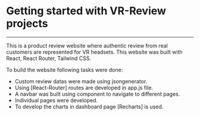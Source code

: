 # Getting started with VR-Review projects

---

This is a product review website where authentic review from real customers are represented for VR headsets. This website was built with React, React Router, Tailwind CSS.

To build the website following tasks were done:

-   Custom review datas were made using jsongenerator.
-   Using [React-Router] routes are developed in app.js file.
-   A navbar was built using <Link> component to navigate to different pages.
-   Individual pages were developed.
-   To develop the charts in dashboard page [Recharts] is used.
